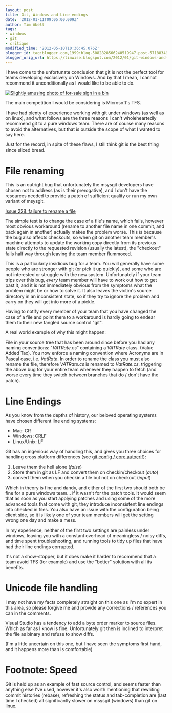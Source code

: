 ```yaml
---
layout: post
title: Git, Windows and Line endings
date: '2012-01-11T09:05:00.009Z'
author: Tim Abell
tags:
- windows
- git
- critique
modified_time: '2012-05-10T10:36:45.076Z'
blogger_id: tag:blogger.com,1999:blog-5082828566240519947.post-5718834994106059896
blogger_orig_url: https://timwise.blogspot.com/2012/01/git-windows-and-line-endings.html
---
```


I have come to the unfortunate conclusion that git is not the perfect tool for
teams developing exclusively on Windows. And by that I mean, I cannot recommend
it unconditionally as I would like to be able to do.

<div class="flickr-pic">
<a href="https://www.flickr.com/photos/tim_abell/6375201587/"><img
src="https://live.staticflickr.com/6237/6375201587_3a4b7d4a19.jpg"
alt="Slightly amusing photo of for-sale sign in a bin"></a>
</div>

The main competition I would be considering is Microsoft's TFS.

I have had plenty of experience working with git under windows (as well as on
linux), and what follows are the three reasons I can't wholeheartedly recommend
git to a pure windows team. There are of course many reasons to avoid the
alternatives, but that is outside the scope of what I wanted to say here.

Just for the record, in spite of these flaws, I still think git is the best
thing since sliced bread.

# File renaming

This is an outright bug that unfortunately the msysgit developers have chosen
not to address (as is their prerogative), and I don't have the resources needed
to provide a patch of sufficient quality or run my own variant of msysgit.

[Issue 228, failure to rename a file](http://code.google.com/p/msysgit/issues/detail?id=228)

The simple test is to change the case of a file's name, which fails, however
most obvious workaround (rename to another file name in one commit, and back
again in another) actually makes the problem worse. This is because the bug
also affects checkouts, so when git on another team member's machine attempts
to update the working copy directly from its previous state directly to the
requested revision (usually the latest), the "checkout" fails half way through
leaving the team member flummoxed.

This is a particularly insidious bug for a team. You will generally have some
people who are stronger with git (or pick it up quickly), and some who are not
interested or struggle with the new system. Unfortunately if your team trips
over this bug, *every* team member will have to work out how to get past it,
and it is not immediately obvious from the symptoms what the problem might be
or how to solve it. It also leaves the victim's source directory in an
inconsistent state, so if they try to ignore the problem and carry on they will
get into more of a pickle.

Having to notify every member of your team that you have changed the case of a file and point them to a workaround is hardly going to endear them to their new fangled source control "git".

A real world example of why this might happen:

File in your source tree that has been around since before you had any naming conventions: "_VATRate.cs_" containing a _VATRate_ class. (Value Added Tax). You now enforce a naming convention where Acronyms are in Pascal case, i.e. _VatRate_. In order to rename the class you must also rename the file, therefore _VATRate.cs_ is renamed to _VatRate.cs_, triggering the above bug for your entire team whenever they happen to fetch (and worse every time they switch between branches that do / don't have the patch).

# Line Endings

As you know from the depths of history, our beloved operating systems have
chosen different line ending systems:

*   Mac: CR
*   Windows: CRLF
*   Linux/Unix: LF

Git has an ingenious way of handling this, and gives you three choices for
handling cross platform differences (see [git config /
core.autocrlf](http://linux.die.net/man/1/git-config)):

1.  Leave them the hell alone (_false_)
2.  Store them in git as LF and convert them on checkin/checkout (_auto_)
3.  convert them when you checkin a file but not on checkout (_input_)

Which in theory is fine and dandy, and either of the first two should both be
fine for a pure windows team... if it wasn't for the patch tools. It would seem
that as soon as you start applying patches and using some of the more advanced
tools that come with git, they introduce inconsistent line endings into checked
in files. You also have an issue with the configuration being client side, so
it is likely one of your team members will get the setting wrong one day and
make a mess.

In my experience, neither of the first two settings are painless under windows,
leaving you with a constant overhead of meaningless / noisy diffs, and time
spent troubleshooting, and running tools to tidy up files that have had their
line endings corrupted.

It's not a show-stopper, but it does make it harder to recommend that a team
avoid TFS (for example) and use the "better" solution with all its benefits.

# Unicode file handling

I may not have my facts completely straight on this one as I'm no expert in
this area, so please forgive me and provide any corrections / references you
can in the comments.

Visual Studio has a tendency to add a byte order marker to source files. Which
as far as I know is fine. Unfortunately git then is inclined to interpret the
file as binary and refuse to show diffs.

(I'm a little uncertain on this one, but I have seen the symptoms first hand,
and it happens more than is comfortable)

# Footnote: Speed

Git is held up as an example of fast source control, and seems faster than
anything else I've used, however it's also worth mentioning that rewriting
commit histories (rebase), refreshing the status and tab-completion are (last
time I checked) all significantly slower on msysgit (windows) than git on
linux.
